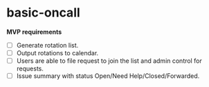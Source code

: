 # basic-oncall
**MVP requirements**
- [ ] Generate rotation list.
- [ ] Output rotations to calendar.
- [ ] Users are able to file request to join the list and admin control for
  requests.
- [ ] Issue summary with status Open/Need Help/Closed/Forwarded.
